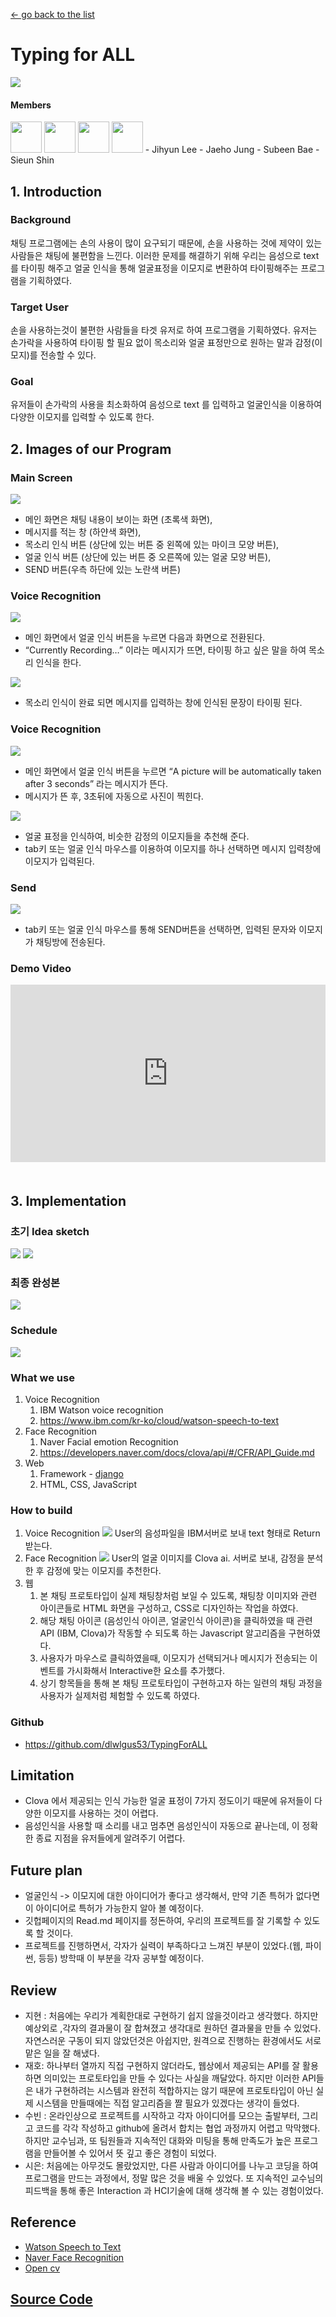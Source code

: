 [← go back to the list](../../HCI.md)

# Typing for ALL
![](img/1.png)

#### Members
<img height="50" src="img/2.png">
<img height="50" src="img/3.png">
<img height="50" src="img/4.png">
<img height="50" src="img/5.jpg">
- Jihyun Lee
- Jaeho Jung
- Subeen Bae
- Sieun Shin

## 1. Introduction 

### Background
채팅 프로그램에는 손의 사용이 많이 요구되기 때문에, 손을 사용하는 것에 제약이 있는 사람들은 채팅에 불편함을 느낀다. 이러한 문제를 해결하기 위해 우리는 음성으로 text를 타이핑 해주고 얼굴 인식을 통해 얼굴표정을 이모지로 변환하여 타이핑해주는 프로그램을 기획하였다.

### Target User
손을 사용하는것이 불편한 사람들을 타겟 유저로 하여 프로그램을 기획하였다. 유저는 손가락을 사용하여 타이핑 할 필요 없이 목소리와 얼굴 표정만으로 원하는 말과 감정(이모지)를 전송할 수 있다.

### Goal
유저들이 손가락의 사용을 최소화하여 음성으로 text 를 입력하고 얼굴인식을 이용하여 다양한 이모지를 입력할 수 있도록 한다.

## 2. Images of our Program
### Main Screen
![](img/6.png)

- 메인 화면은 채팅 내용이 보이는 화면 (초록색 화면),
- 메시지를 적는 창 (하얀색 화면), 
- 목소리 인식 버튼 (상단에 있는 버튼 중 왼쪽에 있는 마이크 모양 버튼),
- 얼굴 인식 버튼 (상단에 있는 버튼 중 오른쪽에 있는 얼굴 모양 버튼),
- SEND 버튼(우측 하단에 있는 노란색 버튼)

### Voice Recognition
![](img/7.png)

- 메인 화면에서 얼굴 인식 버튼을 누르면 다음과 화면으로 전환된다.
- “Currently Recording…” 이라는 메시지가 뜨면, 타이핑 하고 싶은 말을 하여 목소리 인식을 한다.

![](img/8.png)

- 목소리 인식이 완료 되면 메시지를 입력하는 창에 인식된 문장이 타이핑 된다.

### Voice Recognition
![](img/9.png)

- 메인 화면에서 얼굴 인식 버튼을 누르면  “A picture will be automatically taken after 3 seconds” 라는 메시지가 뜬다.
-  메시지가 뜬 후, 3초뒤에 자동으로 사진이 찍힌다.

![](img/10.png)

- 얼굴 표정을 인식하여, 비슷한 감정의 이모지들을 추천해 준다.
- tab키 또는 얼굴 인식 마우스를 이용하여 이모지를 하나 선택하면 메시지 입력창에 이모지가 입력된다.

### Send
![](img/11.png)

- tab키 또는 얼굴 인식 마우스를 통해  SEND버튼을 선택하면, 입력된 문자와 이모지가 채팅방에 전송된다.

### Demo Video
<div style="position: relative; padding-bottom: 56.25%; padding-top: 0px; margin-bottom: 50px; height: 0;"><iframe src="https://www.youtube.com/embed/GHBKlXoNvwU" frameborder="0" allow="autoplay; encrypted-media" allowfullscreen style="position: absolute; top: 0; left: 0; width: 100%; height: 100%;"></iframe></div>

## 3. Implementation
### 초기 Idea sketch
![](img/12.png)
![](img/13.png)

### 최종 완성본
![](img/14.gif)

### Schedule
![](img/15.png)

### What we use
1. Voice Recognition
	1. IBM Watson voice recognition
	2. https://www.ibm.com/kr-ko/cloud/watson-speech-to-text
2. Face Recognition
	1. Naver Facial emotion Recognition
	2. https://developers.naver.com/docs/clova/api/#/CFR/API_Guide.md
3. Web
	1. Framework - [django](https://www.djangoproject.com/)
	2. HTML, CSS, JavaScript

### How to build
1. Voice Recognition
	![](img/17.png)
	User의 음성파일을 IBM서버로 보내 text 형태로 Return 받는다.
2. Face Recognition
	![](img/18.png)
	User의 얼굴 이미지를 Clova ai. 서버로 보내, 감정을 분석 한 후 감정에 맞는 이모지를 추천한다.
3. 웹
	1. 본 채팅 프로토타입이 실제 채팅창처럼 보일 수 있도록, 채팅창 이미지와 관련 아이콘들로 HTML 화면을 구성하고, CSS로 디자인하는 작업을 하였다.
	2. 해당 채팅 아이콘 (음성인식 아이콘, 얼굴인식 아이콘)을 클릭하였을 때 관련 API (IBM, Clova)가 작동할 수 되도록 하는 Javascript 알고리즘을 구현하였다.
	3. 사용자가 마우스로 클릭하였을때, 이모지가 선택되거나 메시지가 전송되는 이벤트를 가시화해서 Interactive한 요소를 추가했다.
	4. 상기 항목들을 통해 본 채팅 프로토타입이 구현하고자 하는 일련의 채팅 과정을 사용자가 실제처럼 체험할 수 있도록 하였다.

### Github
- https://github.com/dlwlgus53/TypingForALL

## Limitation
- Clova 에서 제공되는 인식 가능한 얼굴 표정이 7가지 정도이기 때문에 유저들이 다양한 이모지를 사용하는 것이 어렵다.
- 음성인식을 사용할 때 소리를 내고 멈추면 음성인식이 자동으로 끝나는데, 이 정확한 종료 지점을 유저들에게 알려주기 어렵다.

## Future plan
- 얼굴인식 -> 이모지에 대한 아이디어가 좋다고 생각해서, 만약 기존 특허가 없다면 이 아이디어로 특허가 가능한지 알아 볼 예정이다.
- 깃헙페이지의 Read.md  페이지를 정돈하여, 우리의 프로젝트를 잘 기록할 수 있도록 할 것이다.
- 프로젝트를 진행하면서, 각자가 실력이 부족하다고 느껴진 부분이 있었다.(웹, 파이썬, 등등) 방학때 이 부분을 각자 공부할 예정이다.

## Review
- 지현 : 처음에는 우리가 계획한대로 구현하기 쉽지 않을것이라고 생각했다. 하지만 예상외로 ,각자의 결과물이 잘 합쳐졌고 생각대로 원하던 결과물을 만들 수 있었다. 자연스러운 구동이 되지 않았던것은 아쉽지만, 원격으로 진행하는 환경에서도 서로 맡은 일을 잘 해냈다.
- 재호: 하나부터 열까지 직접 구현하지 않더라도, 웹상에서 제공되는 API를 잘 활용하면 의미있는 프로토타입을 만들 수 있다는 사실을 깨달았다. 하지만 이러한 API들은 내가 구현하려는 시스템과 완전히 적합하지는 않기 때문에 프로토타입이 아닌 실제 시스템을 만들때에는 직접 알고리즘을 짤 필요가 있겠다는 생각이 들었다.
- 수빈 :  온라인상으로 프로젝트를 시작하고 각자 아이디어를 모으는 출발부터, 그리고 코드를 각각 작성하고 github에 올려서 합치는 협업 과정까지 어렵고 막막했다. 하지만 교수님과, 또 팀원들과 지속적인 대화와 미팅을 통해 만족도가 높은 프로그램을 만들어볼 수 있어서 뜻 깊고 좋은 경험이 되었다.
- 시은:  처음에는 아무것도 몰랐었지만,  다른 사람과 아이디어를 나누고 코딩을 하여 프로그램을 만드는 과정에서,  정말 많은 것을 배울 수 있었다. 또 지속적인 교수님의 피드백을 통해 좋은 Interaction 과  HCI기술에 대해 생각해 볼 수 있는 경험이었다.

## Reference
- [Watson Speech to Text](https://www.ibm.com/kr-ko/cloud/watson-speech-to-text)
- [Naver Face Recognition](https://developers.naver.com/docs/clova/api/#/CFR/API_Guide.md)
- [Open cv](https://opencv.org/)

## [Source Code](source/source.zip)